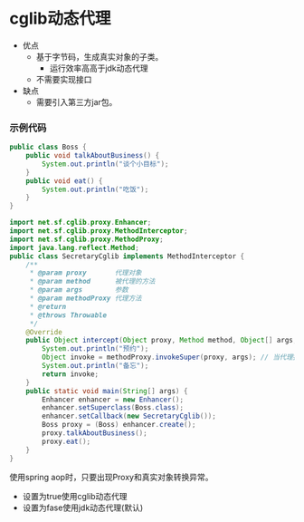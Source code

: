 # cglib动态代理

- 优点
  - 基于字节码，生成真实对象的子类。
    - 运行效率高高于jdk动态代理
  - 不需要实现接口
- 缺点
  - 需要引入第三方jar包。







### 示例代码

```java
public class Boss {
    public void talkAboutBusiness() {
        System.out.println("谈个小目标");
    }
    public void eat() {
        System.out.println("吃饭");
    }
}
```



```java
import net.sf.cglib.proxy.Enhancer;
import net.sf.cglib.proxy.MethodInterceptor;
import net.sf.cglib.proxy.MethodProxy;
import java.lang.reflect.Method;
public class SecretaryCglib implements MethodInterceptor {
    /**
     * @param proxy       代理对象
     * @param method      被代理的方法
     * @param args        参数
     * @param methodProxy 代理方法
     * @return
     * @throws Throwable
     */
    @Override
    public Object intercept(Object proxy, Method method, Object[] args, MethodProxy methodProxy) throws Throwable {
        System.out.println("预约");
        Object invoke = methodProxy.invokeSuper(proxy, args); // 当代理接口时，不能调用invokeSupper方法，因为接口的方法是抽象的。
        System.out.println("备忘");
        return invoke;
    }
    public static void main(String[] args) {
        Enhancer enhancer = new Enhancer();
        enhancer.setSuperclass(Boss.class);
        enhancer.setCallback(new SecretaryCglib());
        Boss proxy = (Boss) enhancer.create();
        proxy.talkAboutBusiness();
        proxy.eat();
    }
}
```



使用spring aop时，只要出现Proxy和真实对象转换异常。

- 设置为true使用cglib动态代理
- 设置为fase使用jdk动态代理(默认)

